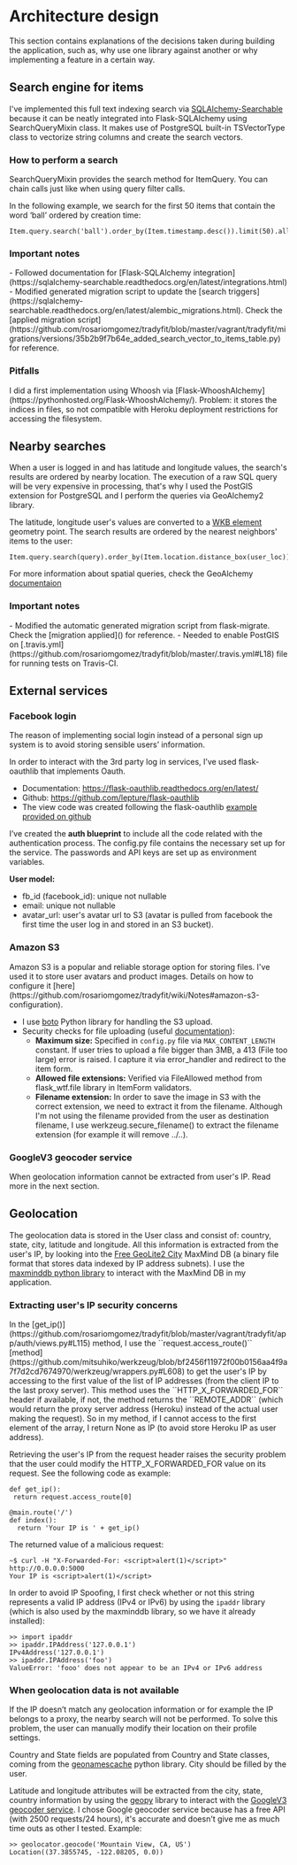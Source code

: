 # Architecture design

This section contains explanations of the decisions taken during building the
application, such as, why use one library against another or why implementing
a feature in a certain way.


## Search engine for items

I've implemented this full text indexing search via [SQLAlchemy-Searchable](https://sqlalchemy-searchable.readthedocs.org/en/latest/index.html) because it can be neatly integrated into Flask-SQLAlchemy using SearchQueryMixin class. It makes use of PostgreSQL built-in TSVectorType class to vectorize string columns and create the search vectors.

<h3>How to perform a search</h3>

SearchQueryMixin provides the search method for ItemQuery. You can chain calls just like when using query filter calls.  

In the following example, we search for the first 50 items that contain the word ‘ball’ ordered by creation time:
```  
Item.query.search('ball').order_by(Item.timestamp.desc()).limit(50).all()
```

<h3>Important notes</h3>
 - Followed documentation for [Flask-SQLAlchemy integration](https://sqlalchemy-searchable.readthedocs.org/en/latest/integrations.html)
 - Modified generated migration script to update the [search triggers](https://sqlalchemy-searchable.readthedocs.org/en/latest/alembic_migrations.html). Check the [applied migration script](https://github.com/rosariomgomez/tradyfit/blob/master/vagrant/tradyfit/migrations/versions/35b2b9f7b64e_added_search_vector_to_items_table.py) for reference.

<h3>Pitfalls</h3>
I did a first implementation using Whoosh via [Flask-WhooshAlchemy](https://pythonhosted.org/Flask-WhooshAlchemy/).
Problem: it stores the indices in files, so not compatible with Heroku deployment restrictions for accessing the filesystem.


## Nearby searches

When a user is logged in and has latitude and longitude values, the search's results are ordered by nearby location. The execution of a raw SQL query will be very expensive in processing, that's why I used the PostGIS extension for PostgreSQL and I perform the queries via GeoAlchemy2 library.  

The latitude, longitude user's values are converted to a [WKB element](http://en.wikipedia.org/wiki/Well-known_text) geometry point. The search results are ordered by the nearest neighbors' items to the user:  
```
Item.query.search(query).order_by(Item.location.distance_box(user_loc))
```
For more information about spatial queries, check the GeoAlchemy [documentaion](http://geoalchemy-2.readthedocs.org/en/latest/orm_tutorial.html#spatial-query)

<h3>Important notes</h3>
- Modified the automatic generated migration script from flask-migrate. Check the [migration applied]() for reference.
- Needed to enable PostGIS on [.travis.yml](https://github.com/rosariomgomez/tradyfit/blob/master/.travis.yml#L18) file for running tests on Travis-CI.

## External services

<h3>Facebook login</h3>
The reason of implementing social login instead of a personal sign up system is to avoid storing sensible users’ information.

In order to interact with the 3rd party log in services, I’ve used flask-oauthlib that implements Oauth.

- Documentation: https://flask-oauthlib.readthedocs.org/en/latest/
- Github: https://github.com/lepture/flask-oauthlib
- The view code was created following the flask-oauthlib [example provided on github](https://github.com/lepture/flask-oauthlib/blob/master/example/facebook.py)

I’ve created the __auth blueprint__ to include all the code related with the authentication process.
The config.py file contains the necessary set up for the service. The passwords and API keys are set up as environment variables.

__User model:__

- fb_id (facebook_id): unique not nullable
- email: unique not nullable
- avatar_url: user's avatar url to S3 (avatar is pulled from facebook the first time the user log in and stored in an S3 bucket).

<h3>Amazon S3</h3>
Amazon S3 is a popular and reliable storage option for storing files. I've used it to store user avatars and product images. Details on how to configure it [here](https://github.com/rosariomgomez/tradyfit/wiki/Notes#amazon-s3-configuration).

- I use [boto](https://github.com/boto/boto) Python library for handling the S3 upload.  
- Security checks for file uploading (useful [documentation](http://flask.pocoo.org/docs/0.10/patterns/fileuploads/)):
    - __Maximum size:__ Specified in `config.py` file via `MAX_CONTENT_LENGTH` constant. If user tries to upload a file bigger than 3MB, a 413 (File too large) error is raised. I capture it via error_handler and redirect to the item form.
    - __Allowed file extensions:__ Verified via FileAllowed method from flask_wtf.file library in ItemForm validators.
    - __Filename extension:__ In order to save the image in S3 with the correct extension, we need to extract it from the filename. Although I'm not using the filename provided from the user as destination filename, I use werkzeug.secure_filename() to extract the filename extension (for example it will remove ../..).

<h3>GoogleV3 geocoder service</h3>
When geolocation information cannot be extracted from user's IP. Read more in the next section.

## Geolocation
The geolocation data is stored in the User class and consist of: country, state, city, latitude and longitude.
All this information is extracted from the user's IP, by looking into the [Free GeoLite2 City](http://dev.maxmind.com/geoip/geoip2/geolite2/) MaxMind DB (a binary file format that stores data indexed by IP address subnets).
I use the [maxminddb python library](https://github.com/maxmind/MaxMind-DB-Reader-python) to interact with the MaxMind DB in my application.

<h3>Extracting user's IP security concerns</h3>
In the [get_ip()](https://github.com/rosariomgomez/tradyfit/blob/master/vagrant/tradyfit/app/auth/views.py#L115) method, I use the ``request.access_route()`` [method](https://github.com/mitsuhiko/werkzeug/blob/bf2456f11972f00b0156aa4f9a7f7d2cd7674970/werkzeug/wrappers.py#L608) to get the user's IP by accessing to the first value of the list of IP addresses (from the client IP to the last proxy server). This method uses the ``HTTP_X_FORWARDED_FOR`` header if available, if not, the method returns the ``REMOTE_ADDR`` (which would return the proxy server address (Heroku) instead of the actual user making the request). So in my method, if I cannot access to the first element of the array, I return None as IP (to avoid store Heroku IP as user address). 

Retrieving the user's IP from the request header raises the security problem that the user could modify the HTTP_X_FORWARDED_FOR value on its request. See the following code as example:
```
def get_ip():
 return request.access_route[0]

@main.route('/')
def index():
  return 'Your IP is ' + get_ip()
```

The returned value of a malicious request:
```
~$ curl -H "X-Forwarded-For: <script>alert(1)</script>" http://0.0.0.0:5000
Your IP is <script>alert(1)</script>
```

In order to avoid IP Spoofing, I first check whether or not this string represents a valid IP address (IPv4 or IPv6) by using the ``ipaddr`` library (which is also used by the maxminddb library, so we have it already installed):
```
>> import ipaddr
>> ipaddr.IPAddress('127.0.0.1')
IPv4Address('127.0.0.1')
>> ipaddr.IPAddress('foo')
ValueError: 'fooo' does not appear to be an IPv4 or IPv6 address
```

<h3>When geolocation data is not available</h3>
If the IP doesn’t match any geolocation information or for example the IP belongs to a proxy, the nearby search will not be performed.
To solve this problem, the user can manually modify their location on their profile settings.

Country and State fields are populated from Country and State classes, coming from the [geonamescache](https://github.com/yaph/geonamescache) python library. City should be filled by the user.

Latitude and longitude attributes will be extracted from the city, state, country information by using the [geopy](https://github.com/geopy/geopy) library to interact with the [GoogleV3 geocoder service](https://developers.google.com/maps/documentation/geocoding/).
I chose Google geocoder service because has a free API (with 2500 requests/24 hours), it's accurate and doesn't give me as much time outs as other I tested.
Example:
```
>> geolocator.geocode('Mountain View, CA, US')
Location((37.3855745, -122.08205, 0.0))
```